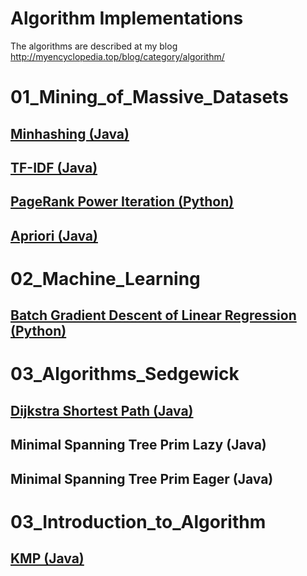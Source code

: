 # Algorithm Implementations
The algorithms are described at my blog
http://myencyclopedia.top/blog/category/algorithm/

# 01_Mining_of_Massive_Datasets
## [Minhashing (Java)](http://myencyclopedia.top/blog/2015/10/minhashing/)
## [TF-IDF (Java)](http://myencyclopedia.top/blog/2015/10/tf-idf/)
## [PageRank Power Iteration (Python)](http://myencyclopedia.top/blog/2015/09/pagerank/)
## [Apriori (Java)](http://myencyclopedia.top/blog/2015/11/apriori/)

# 02_Machine_Learning
## [Batch Gradient Descent of Linear Regression (Python)](http://myencyclopedia.top/blog/2015/09/batch-gradient-descent/)

# 03_Algorithms_Sedgewick
## [Dijkstra Shortest Path (Java)](http://myencyclopedia.top/blog/2016/07/dijkstra-single-source-shortest-path/)
## Minimal Spanning Tree Prim Lazy (Java)
## Minimal Spanning Tree Prim Eager (Java)

# 03_Introduction_to_Algorithm
## [KMP (Java)](http://myencyclopedia.top/blog/2015/10/kmp/)

